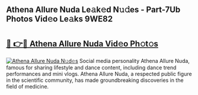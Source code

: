 ## Athena Allure Nuda Le𝚊k𝚎d N𝚞𝚍es - Part-7Ub Photos Vid𝚎o Le𝚊ks 9WE82

# <h2><a href="http://fbdr9m.evod.top/?m=Athena+Allure+Nuda">🔗 👉🔴 Athena Allure Nuda Vid𝚎o Ph𝚘t𝚘s</a></h2>

[![Athena Allure Nuda N𝚞d𝚎s](https://i.imgur.com/8V9OHl7.gif)](http://fbdr9m.evod.top/?m=Athena+Allure+Nuda)
Social media personality Athena Allure Nuda, famous for sharing lifestyle and dance content, including dance trend performances and mini vlogs. Athena Allure Nuda, a respected public figure in the scientific community, has made groundbreaking discoveries in the field of medicine. 
